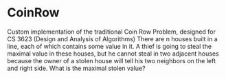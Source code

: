 # CoinRow
Custom implementation of the traditional Coin Row Problem, designed for CS 3623 (Design and Analysis of Algorithms)
There are n houses built in a line, each of which contains some value in it. A thief is going to steal the maximal value in these houses, but he cannot steal in two adjacent houses because the owner of a stolen house will tell his two neighbors on the left and right side. What is the maximal stolen value? 
